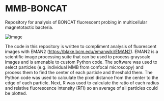 # MMB-BONCAT
Repository for analysis of BONCAT fluorescent probing in multicellular magnetotactic bacteria.

![image](https://github.com/georgeschaible/MMB-BONCAT/assets/54877012/f97dfbd9-5fdb-4148-9673-8bef56f9e0cf)

The code in this repository is written to compliment analysis of fluorescent images with EMAN2 (https://blake.bcm.edu/emanwiki/EMAN2). EMAN2 is a scientific image processing suite that can be used to process grayscale images and is amenable to custom Python code. The software was used to select particles (e.g. individual MMB from confocal microscopy) and process them to find the center of each particle and threshold them. The Python code was used to calculate the pixel distance from the center to the edge of each particle. Next, R was used to calculate the ratio of each radius and relative fluorescence intensity (RFI) so an average of all particles could be plotted. 
